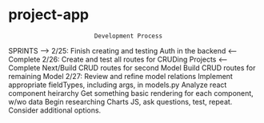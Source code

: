 # project-app

							Development Process

SPRINTS --> 
	2/25:
		Finish creating and testing Auth in the backend <--Complete
	2/26:
		Create and test all routes for CRUDing Projects <-- Complete
		Next/Build CRUD routes for second Model
		Build CRUD routes for remaining Model
	2/27:
		Review and refine model relations 
		Implement appropriate fieldTypes, including args, in models.py
		Analyze react component heirarchy
		Get something basic rendering for each component, w/wo data
		Begin researching Charts JS, ask questions, test, repeat. Consider additional options.
		 
							
							 

